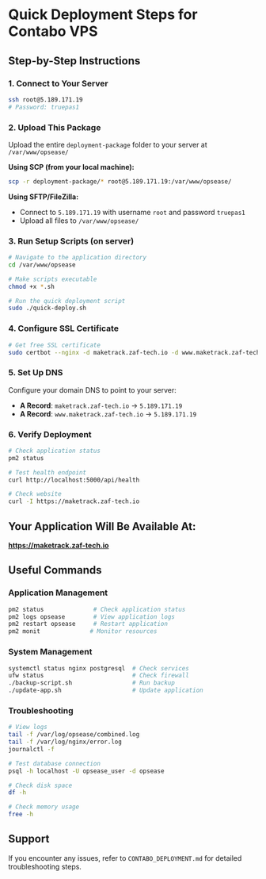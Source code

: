 # Quick Deployment Steps for Contabo VPS

## Step-by-Step Instructions

### 1. Connect to Your Server
```bash
ssh root@5.189.171.19
# Password: truepas1
```

### 2. Upload This Package
Upload the entire `deployment-package` folder to your server at `/var/www/opsease/`

**Using SCP (from your local machine):**
```bash
scp -r deployment-package/* root@5.189.171.19:/var/www/opsease/
```

**Using SFTP/FileZilla:**
- Connect to `5.189.171.19` with username `root` and password `truepas1`
- Upload all files to `/var/www/opsease/`

### 3. Run Setup Scripts (on server)
```bash
# Navigate to the application directory
cd /var/www/opsease

# Make scripts executable
chmod +x *.sh

# Run the quick deployment script
sudo ./quick-deploy.sh
```

### 4. Configure SSL Certificate
```bash
# Get free SSL certificate
sudo certbot --nginx -d maketrack.zaf-tech.io -d www.maketrack.zaf-tech.io
```

### 5. Set Up DNS
Configure your domain DNS to point to your server:
- **A Record**: `maketrack.zaf-tech.io` → `5.189.171.19`
- **A Record**: `www.maketrack.zaf-tech.io` → `5.189.171.19`

### 6. Verify Deployment
```bash
# Check application status
pm2 status

# Test health endpoint
curl http://localhost:5000/api/health

# Check website
curl -I https://maketrack.zaf-tech.io
```

## Your Application Will Be Available At:
**https://maketrack.zaf-tech.io**

## Useful Commands

### Application Management
```bash
pm2 status              # Check application status
pm2 logs opsease        # View application logs
pm2 restart opsease     # Restart application
pm2 monit              # Monitor resources
```

### System Management
```bash
systemctl status nginx postgresql  # Check services
ufw status                         # Check firewall
./backup-script.sh                 # Run backup
./update-app.sh                    # Update application
```

### Troubleshooting
```bash
# View logs
tail -f /var/log/opsease/combined.log
tail -f /var/log/nginx/error.log
journalctl -f

# Test database connection
psql -h localhost -U opsease_user -d opsease

# Check disk space
df -h

# Check memory usage
free -h
```

## Support
If you encounter any issues, refer to `CONTABO_DEPLOYMENT.md` for detailed troubleshooting steps.